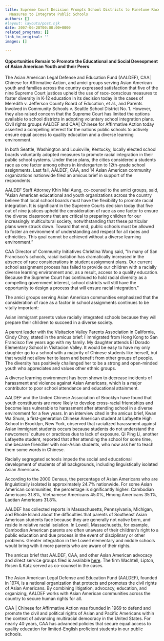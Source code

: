 ```yaml
---
title: Supreme Court Decision Prompts School Districts to Finetune Race-Conscious
  Measures to Integrate Public Schools
authors: []
#layout: layouts/post.njk
date: 2007-06-28T00:00:00+0000
related_programs: []
link_to_original: ''
images: []

---
```

#### Opportunities Remain to Promote the Educational and Social Deveopment of Asian American Youth and their Peers

 

The Asian American Legal Defense and Education Fund (AALDEF), CAA| Chinese for Affirmative Action, and amici groups serving Asian American youth and families across the country expressed satisfaction that five of the nine Supreme Court justices upheld the use of race-conscious measures to foster diversity in K-12 education in its decision today in the cases of Meredith v. Jefferson County Board of Education, et al., and Parents Involved in Community Schools v. Seattle School District No. 1. However, they also raised concern that the Supreme Court has limited the options available to school districts in adopting voluntary school integration plans. Civil rights groups AALDEF and CAA| Chinese for Affirmative Action today asserted a compelling interest for the nations public schools to actively ensure equal access to quality education and a diverse learning environment.

In both Seattle, Washington and Louisville, Kentucky, locally elected school boards voluntarily adopted measures to promote racial integration in their public school systems. Under these plans, the cities considered a students race as one factor among others in kindergarten to 12th-grade school assignments. Last fall, AALDEF, CAA, and 14 Asian American community organizations nationwide filed an amicus brief in support of the respondents.

AALDEF Staff Attorney Khin Mai Aung, co-counsel to the amici groups, said, "Asian American educational and youth organizations across the country believe that local school boards must have the flexibility to promote racial integration. It is significant in the Supreme Courts decision today that five out of nine justices upheld the consideration of race as one factor to ensure the diverse classrooms that are critical to preparing children for our increasingly multicultural society, notwithstanding that these particular plans were struck down. Toward that end, public schools must be allowed to foster an environment of understanding and respect for all races and ethnicities. This goal cannot be achieved without a diverse learning environment.”

CAA Director of Community Initiatives Christina Wong said, "In many of San Francisco's schools, racial isolation has dramatically increased in the absence of race considerations in student assignment plans. Our current school assignment process has failed to provide our children with a racially diverse learning environment and, as a result, access to a quality education. Because the Supreme Court has continued to hold racial diversity as a compelling government interest, school districts will still have the opportunity to design a process that will ensure racial integration."

The amici groups serving Asian American communities emphasized that the consideration of race as a factor in school assignments continues to be vitally important:

Asian immigrant parents value racially integrated schools because they will prepare their children to succeed in a diverse society.

A parent leader with the Visitacion Valley Parents Association in California, Cindy Choy, stated in the amicus brief: I immigrated from Hong Kong to San Francisco five years ago with my family. My daughter attends El Dorado Elementary School in Visitacion Valley. It would be easy to have my only daughter go to a school with a majority of Chinese students like herself, but that would not allow her to learn and benefit from other groups of people. The diversity has positively challenged her to be a strong and open-minded youth who appreciates and values other ethnic groups.

A diverse learning environment has been shown to decrease incidents of harassment and violence against Asian Americans, which is a major contributor to poor school attendance and educational attainment.

AALDEF and the United Chinese Association of Brooklyn have found that youth constituents are more likely to develop cross-racial friendships and become less vulnerable to harassment after attending school in a diverse environment for a few years. In an interview cited in the amicus brief, Kwan Wa Shum, a first-generation Chinese American student at Lafayette High School in Brooklyn, New York, observed that racialized harassment against Asian immigrant students occurs because students do not understand the newcomers’ culture or practices due to lack of exposure. Qi Ping Li, another Lafayette student, reported that after attending the school for some time, she became friendlier with non-Asian students, who now ask her to teach them some words in Chinese.

Racially segregated schools impede the social and educational development of students of all backgrounds, including linguistically isolated Asian Americans.

According to the 2000 Census, the percentage of Asian Americans who are linguistically isolated is approximately 24.7% nationwide. For some Asian American communities, the percentage is significantly higher: Cambodian Americans 31.8%, Vietnamese Americans 45.0%, Hmong Americans 35.1%, Laotian Americans 31.8%.

AALDEF has collected reports in Massachusetts, Pennsylvania, Michigan, and Rhode Island about the difficulties that parents of Southeast Asian American students face because they are generally not native born, and reside in relative racial isolation. In Lowell, Massachusetts, for example, Cambodian American parents are often unaware of their children's right to a public education and due process in the event of disciplinary or other problems. Greater integration in the Lowell elementary and middle schools would bring with it more parents who are aware of their rights.

The amicus brief that AALDEF, CAA, and other Asian American advocacy and direct service groups filed is available [here](https://aaldef.netlify.com/uploads/pdf/amicus-K-12_deseg-2006.pdf). The firm Wachtell, Lipton, Rosen & Katz served as co-counsel in the cases.

### 

The Asian American Legal Defense and Education Fund (AALDEF), founded in 1974, is a national organization that protects and promotes the civil rights of Asian Americans. By combining litigation, advocacy, education, and organizing, AALDEF works with Asian American communities across the country to secure human rights for all.

CAA | Chinese for Affirmative Action was founded in 1969 to defend and promote the civil and political rights of Asian and Pacific Americans within the context of advancing multiracial democracy in the United States. For nearly 40 years, CAA has advanced policies that secure equal access to quality education for limited-English proficient students in our public schools.